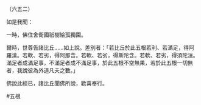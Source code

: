 （六五二）

如是我聞：

一時，佛住舍衛國祇樹給孤獨園。

爾時，世尊告諸比丘……如上說。差別者：「若比丘於此五根若利、若滿足，得阿羅漢。若軟、若劣，得阿那含。若軟、若劣，得斯陀含。若軟、若劣，得須陀洹。滿足者成滿足事，不滿足者成不滿足事，於此五根不空無果，若於此五根一切無者，我說彼為外道凡夫之數。」

佛說此經已，諸比丘聞佛所說，歡喜奉行。



#五根
